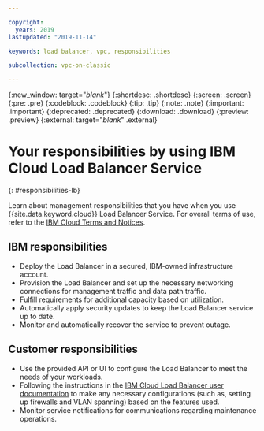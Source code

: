 ```yaml
---

copyright:
  years: 2019
lastupdated: "2019-11-14"

keywords: load balancer, vpc, responsibilities

subcollection: vpc-on-classic

---
```


{:new_window: target="_blank_"}
{:shortdesc: .shortdesc}
{:screen: .screen}
{:pre: .pre}
{:codeblock: .codeblock}
{:tip: .tip}
{:note: .note}
{:important: .important}
{:deprecated: .deprecated}
{:download: .download}
{:preview: .preview}
{:external: target="_blank_" .external}


# Your responsibilities by using IBM Cloud Load Balancer Service
{: #responsibilities-lb}

Learn about management responsibilities that you have when you use {{site.data.keyword.cloud}} Load Balancer Service. For overall terms of use, refer to the [IBM Cloud Terms and Notices](/docs/overview/terms-of-use?topic=overview-terms).

## IBM responsibilities

* Deploy the Load Balancer in a secured, IBM-owned infrastructure account.
* Provision the Load Balancer and set up the necessary networking connections for management traffic and data path traffic.
* Fulfill requirements for additional capacity based on utilization.
* Automatically apply security updates to keep the Load Balancer service up to date.
* Monitor and automatically recover the service to prevent outage.

## Customer responsibilities

* Use the provided API or UI to configure the Load Balancer to meet the needs of your workloads.
* Following the instructions in the [IBM Cloud Load Balancer user documentation](/docs/loadbalancer-service?topic=loadbalancer-service-getting-started#getting-started) to make any necessary configurations (such as, setting up firewalls and VLAN spanning) based on the features used.
* Monitor service notifications for communications regarding maintenance operations.
